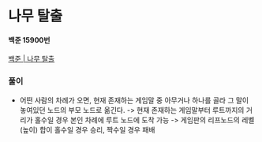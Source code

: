 # 나무 탈출
#### 백준 15900번
[백준 | 나무 탈출](https://www.acmicpc.net/problem/15900)
### 풀이
+ 어떤 사람의 차례가 오면, 현재 존재하는 게임말 중 아무거나 하나를 골라 그 말이 놓여있던 노드의 부모 노드로 옮긴다.
  -> 현재 존재하는 게임말부터 루트까지의 거리가 홀수일 경우 본인 차례에 루트 노드에 도착 가능
  -> 게임판의 리프노드의 레벨(높이) 합이 홀수일 경우 승리, 짝수일 경우 패배
```python

```

